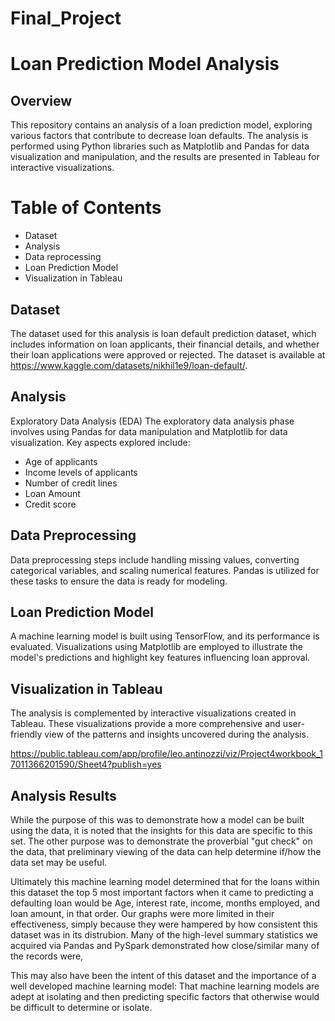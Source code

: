 # Final_Project

# Loan Prediction Model Analysis
## Overview
This repository contains an analysis of a loan prediction model, exploring various factors that contribute to decrease loan defaults. The analysis is performed using Python libraries such as Matplotlib and Pandas for data visualization and manipulation, and the results are presented in Tableau for interactive visualizations.

# Table of Contents

- Dataset
- Analysis
- Data reprocessing
- Loan Prediction Model
- Visualization in Tableau
  
## Dataset
The dataset used for this analysis is loan default prediction dataset, which includes information on loan applicants, their financial details, and whether their loan applications were approved or rejected. The dataset is available at https://www.kaggle.com/datasets/nikhil1e9/loan-default/.

## Analysis
Exploratory Data Analysis (EDA)
The exploratory data analysis phase involves using Pandas for data manipulation and Matplotlib for data visualization. Key aspects explored include:

- Age of applicants
- Income levels of applicants
- Number of credit lines
- Loan Amount
- Credit score

## Data Preprocessing
Data preprocessing steps include handling missing values, converting categorical variables, and scaling numerical features. Pandas is utilized for these tasks to ensure the data is ready for modeling.

## Loan Prediction Model
A machine learning model is built using TensorFlow, and its performance is evaluated. Visualizations using Matplotlib are employed to illustrate the model's predictions and highlight key features influencing loan approval.

## Visualization in Tableau
The analysis is complemented by interactive visualizations created in Tableau. These visualizations provide a more comprehensive and user-friendly view of the patterns and insights uncovered during the analysis.

https://public.tableau.com/app/profile/leo.antinozzi/viz/Project4workbook_17011366201590/Sheet4?publish=yes

## Analysis Results
While the purpose of this was to demonstrate how a model can be built using the data, it is noted that the insights for this data are specific to this set. The other purpose was to demonstrate the proverbial "gut check" on the data, that preliminary viewing of the data can help determine if/how the data set may be useful. 

Ultimately this machine learning model determined that for the loans within this dataset the top 5 most important factors when it came to predicting a defaulting loan would be Age, interest rate, income, months employed, and loan amount, in that order. Our graphs were more limited in their effectiveness, simply because they were hampered by how consistent this dataset was in its distrubion. Many of the high-level summary statistics we acquired via Pandas and PySpark demonstrated how close/similar many of the records were, 

This may also have been the intent of this dataset and the importance of a well developed machine learning model: That machine learning models are adept at isolating and then predicting specific factors that otherwise would be difficult to determine or isolate. 
